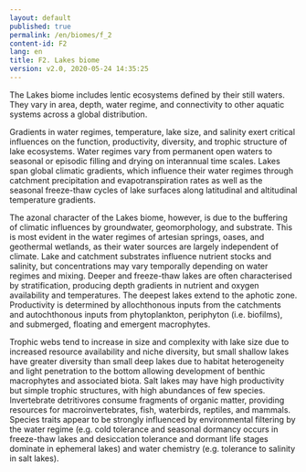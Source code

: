 ```yaml
---
layout: default
published: true
permalink: /en/biomes/f_2
content-id: F2
lang: en
title: F2. Lakes biome
version: v2.0, 2020-05-24 14:35:25
---
```


The Lakes biome includes lentic ecosystems defined by their still waters. They vary in area, depth, water regime, and connectivity to other aquatic systems across a global distribution. 

Gradients in water regimes, temperature, lake size, and salinity exert critical influences on the function, productivity, diversity, and trophic structure of lake ecosystems. Water regimes vary from permanent open waters to seasonal or episodic filling and drying on interannual time scales. Lakes span global climatic gradients, which influence their water regimes through catchment precipitation and evapotranspiration rates as well as the seasonal freeze-thaw cycles of lake surfaces along latitudinal and altitudinal temperature gradients. 

The azonal character of the Lakes biome, however, is due to the buffering of climatic influences by groundwater, geomorphology, and substrate. This is most evident in the water regimes of artesian springs, oases, and geothermal wetlands, as their water sources are largely independent of climate. Lake and catchment substrates influence nutrient stocks and salinity, but concentrations may vary temporally depending on water regimes and mixing. Deeper and freeze-thaw lakes are often characterised by stratification, producing depth gradients in nutrient and oxygen availability and temperatures. The deepest lakes extend to the aphotic zone. Productivity is determined by allochthonous inputs from the catchments and autochthonous inputs from phytoplankton, periphyton (i.e. biofilms), and submerged, floating and emergent macrophytes. 

Trophic webs tend to increase in size and complexity with lake size due to increased resource availability and niche diversity, but small shallow lakes have greater diversity than small deep lakes due to habitat heterogeneity and light penetration to the bottom allowing development of benthic macrophytes and associated biota. Salt lakes may have high productivity but simple trophic structures, with high abundances of few species. Invertebrate detritivores consume fragments of organic matter, providing resources for macroinvertebrates, fish, waterbirds, reptiles, and mammals. Species traits appear to be strongly influenced by environmental filtering by the water regime (e.g. cold tolerance and seasonal dormancy occurs in freeze-thaw lakes and desiccation tolerance and dormant life stages dominate in ephemeral lakes) and water chemistry (e.g. tolerance to salinity in salt lakes).
